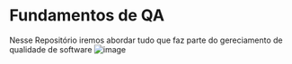 # Fundamentos de QA
Nesse Repositório iremos abordar tudo que faz parte do gereciamento de qualidade de software
![image](https://github.com/user-attachments/assets/bc104641-bea3-4da1-b204-bf1d8b8a3d8a)
